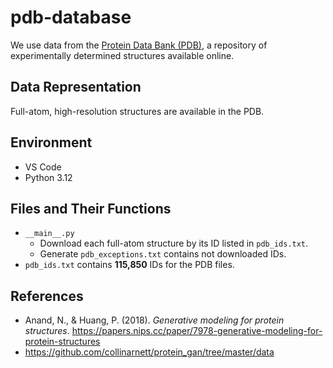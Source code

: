# pdb-database

We use data from the [Protein Data Bank (PDB)](https://www.rcsb.org/), a repository of experimentally determined structures available online.

## Data Representation

Full-atom, high-resolution structures are available in the PDB.

## Environment

- VS Code
- Python 3.12

## Files and Their Functions

- `__main__.py`
  - Download each full-atom structure by its ID listed in `pdb_ids.txt`.
  - Generate `pdb_exceptions.txt` contains not downloaded IDs.
- `pdb_ids.txt` contains **115,850** IDs for the PDB files.

## References

- Anand, N., & Huang, P. (2018). *Generative modeling for protein structures*. <https://papers.nips.cc/paper/7978-generative-modeling-for-protein-structures>
- <https://github.com/collinarnett/protein_gan/tree/master/data>
